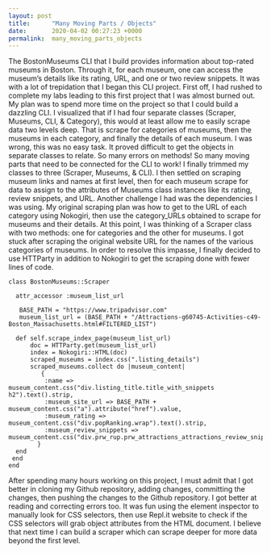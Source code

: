 ```yaml
---
layout: post
title:      "Many Moving Parts / Objects"
date:       2020-04-02 00:27:23 +0000
permalink:  many_moving_parts_objects
---
```



The BostonMuseums CLI that I build provides information about top-rated museums in Boston. Through it, for each museum, one can access the museum’s details like its rating, URL, and one or two review snippets. 
It was with a lot of trepidation that I began this CLI project. First off, I had rushed to complete my labs leading to this first project that I was almost burned out. My plan was to spend more time on the project so that I could build a dazzling CLI. I visualized that if I had four separate classes (Scraper, Museums, CLI, & Category), this would at least allow me to easily scrape data two levels deep. That is scrape for categories of museums, then the museums in each category, and finally the details of each museum. I was wrong, this was no easy task. It proved difficult to get the objects in separate classes to relate. So many errors on methods! So many moving parts that need to be connected for the CLI to work! I finally trimmed my classes to three (Scraper, Museums, & CLI). I then settled on scraping museum links and names at first level, then for each museum scrape for data to assign to the attributes of Museums class instances like its rating, review snippets, and URL. 
Another challenge I had was the dependencies I was using. My original scraping plan was how to get to the URL of each category using Nokogiri, then use the category_URLs obtained to scrape for museums and their details. At this point, I was thinking of a Scraper class with two methods: one for categories and the other for museums. I got stuck after scraping the original website URL for the names of the various categories of museums. In order to resolve this impasse, I finally decided to use HTTParty in addition to Nokogiri to get the scraping done with fewer lines of code.
 
```
class BostonMuseums::Scraper

  attr_accessor :museum_list_url

   BASE_PATH = "https://www.tripadvisor.com"
   museum_list_url = (BASE_PATH + "/Attractions-g60745-Activities-c49-Boston_Massachusetts.html#FILTERED_LIST")

  def self.scrape_index_page(museum_list_url) 
      doc = HTTParty.get(museum_list_url)
      index = Nokogiri::HTML(doc)
      scraped_museums = index.css(".listing_details")
      scraped_museums.collect do |museum_content|
         {
          :name => museum_content.css("div.listing_title.title_with_snippets h2").text().strip,
          :museum_site_url => BASE_PATH + museum_content.css("a").attribute("href").value,
          :museum_rating => museum_content.css("div.popRanking.wrap").text().strip,
          :museum_review_snippets => museum_content.css("div.prw_rup.prw_attractions_attractions_review_snippets").text().strip
        }
  end
 end
end
```


After spending many hours working on this project, I must admit that I got better in cloning my Github repository, adding changes, committing the changes, then pushing the changes to the Github repository. I got better at reading and correcting errors too. It was fun using the element inspector to manually look for CSS selectors, then use Repl.it website to check if the CSS selectors will grab object attributes from the HTML document. I believe that next time I can build a scraper which can scrape deeper for more data beyond the first level.

